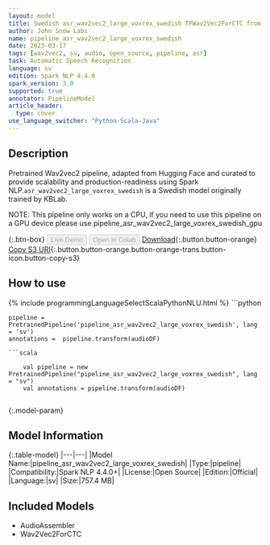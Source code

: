 ```yaml
---
layout: model
title: Swedish asr_wav2vec2_large_voxrex_swedish TFWav2Vec2ForCTC from KBLab
author: John Snow Labs
name: pipeline_asr_wav2vec2_large_voxrex_swedish
date: 2023-03-17
tags: [wav2vec2, sv, audio, open_source, pipeline, asr]
task: Automatic Speech Recognition
language: sv
edition: Spark NLP 4.4.0
spark_version: 3.0
supported: true
annotator: PipelineModel
article_header:
  type: cover
use_language_switcher: "Python-Scala-Java"
---
```


## Description

Pretrained Wav2vec2  pipeline, adapted from Hugging Face and curated to provide scalability and production-readiness using Spark NLP.`asr_wav2vec2_large_voxrex_swedish` is a Swedish model originally trained by KBLab.

NOTE: This pipeline only works on a CPU, if you need to use this pipeline on a GPU device please use pipeline_asr_wav2vec2_large_voxrex_swedish_gpu

{:.btn-box}
<button class="button button-orange" disabled>Live Demo</button>
<button class="button button-orange" disabled>Open in Colab</button>
[Download](https://s3.amazonaws.com/auxdata.johnsnowlabs.com/public/models/pipeline_asr_wav2vec2_large_voxrex_swedish_sv_4.4.0_3.0_1679033304493.zip){:.button.button-orange}
[Copy S3 URI](s3://auxdata.johnsnowlabs.com/public/models/pipeline_asr_wav2vec2_large_voxrex_swedish_sv_4.4.0_3.0_1679033304493.zip){:.button.button-orange.button-orange-trans.button-icon.button-copy-s3}

## How to use



<div class="tabs-box" markdown="1">
{% include programmingLanguageSelectScalaPythonNLU.html %}
```python

    pipeline = PretrainedPipeline('pipeline_asr_wav2vec2_large_voxrex_swedish', lang = 'sv')
    annotations =  pipeline.transform(audioDF)
    
```
```scala

    val pipeline = new PretrainedPipeline("pipeline_asr_wav2vec2_large_voxrex_swedish", lang = "sv")
    val annotations = pipeline.transform(audioDF)
    
```
</div>

{:.model-param}
## Model Information

{:.table-model}
|---|---|
|Model Name:|pipeline_asr_wav2vec2_large_voxrex_swedish|
|Type:|pipeline|
|Compatibility:|Spark NLP 4.4.0+|
|License:|Open Source|
|Edition:|Official|
|Language:|sv|
|Size:|757.4 MB|

## Included Models

- AudioAssembler
- Wav2Vec2ForCTC
